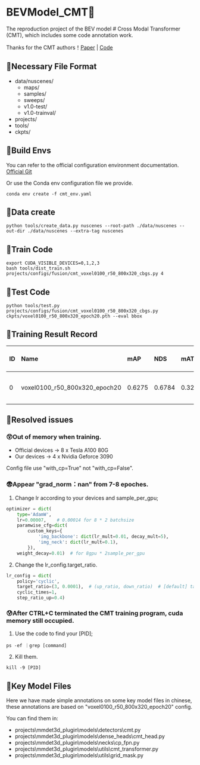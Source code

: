 # BEVModel_CMT🚖
The reproduction project of the BEV model # Cross Modal Transformer (CMT), which includes some code annotation work.

Thanks for the CMT authors！[Paper](https://github.com/junjie18/CMT) | [Code](https://github.com/junjie18/CMT)

## 🌵Necessary File Format
- data/nuscenes/
  - maps/
  - samples/
  - sweeps/
  - v1.0-test/
  - v1.0-trainval/
- projects/
- tools/
- ckpts/

## 🌵Build Envs
You can refer to the official configuration environment documentation. [Official Git](https://github.com/junjie18/CMT)

Or use the Conda env configuration file we provide.
```
conda env create -f cmt_env.yaml
```

## 🌵Data create

```
python tools/create_data.py nuscenes --root-path ./data/nuscenes --out-dir ./data/nuscenes --extra-tag nuscenes
```

## 🌵Train Code
```
export CUDA_VISIBLE_DEVICES=0,1,2,3
bash tools/dist_train.sh projects/configs/fusion/cmt_voxel0100_r50_800x320_cbgs.py 4
```

## 🌵Test Code
```
python tools/test.py projects/configs/fusion/cmt_voxel0100_r50_800x320_cbgs.py ckpts/voxel0100_r50_800x320_epoch20.pth --eval bbox
```

## 🌵Training Result Record

ID | Name | mAP | NDS | mATE | mASE | mAOE | mAVE | mAAE | Per-class results | Epochs | Data | Learning rate | Batch_size | GPUs | Train_time | Eval_time | Log_file
:----------- | :----------- | :----------- | :----------- | :----------- | :----------- | :----------- | :----------- | :----------- | :----------- | :----------- | :----------- | :----------- | :----------- | :----------- | :----------- | :----------- | :-----------
0 | voxel0100_r50_800x320_epoch20 | 0.6275 | 0.6784 | 0.3294 | 0.2541 | 0.3035 | 0.2810 | 0.1853 |  ![img1](https://github.com/PrymceQ/BEVModel_CMT/assets/109404970/c8c6b476-3cac-47b8-8cdf-27bf5154910d) | 20 | All | optimizer.lr=0.00007, lr_config.target_ratio=(3, 0.0001), | 8, sample per gpu=2 | 4 x Nvidia Geforce 3090 | 4days8hours | 83.6s | work_dirs/cmt_voxel0100_r50_800x320_cbgs_20230717/


## 🌝Resolved issues
### 😲Out of memory when training.

- Official devices -> 8 x Tesla A100 80G
- Our devices -> 4 x Nvidia Geforce 3090

Config file use "with_cp=True" not "with_cp=False".

### 😨Appear "grad_norm：nan" from 7-8 epoches.

1. Change lr according to your devices and sample_per_gpu;
```python
optimizer = dict(
    type='AdamW',
    lr=0.00007,    # 0.00014 for 8 * 2 batchsize
    paramwise_cfg=dict(
        custom_keys={
            'img_backbone': dict(lr_mult=0.01, decay_mult=5),
            'img_neck': dict(lr_mult=0.1),
        }),
    weight_decay=0.01)  # for 8gpu * 2sample_per_gpu
```
2. Change the lr_config.target_ratio.
```python
lr_config = dict(
    policy='cyclic',
    target_ratio=(3, 0.0001),  # (up_ratio, down_ratio)  # [default] target_ratio=(6, 0.0001) # change the up_ratio=6 to 3
    cyclic_times=1,
    step_ratio_up=0.4)
```

### 😰After CTRL+C terminated the CMT training program, cuda memory still occupied.

1. Use the code to find your [PID];
```
ps -ef ｜grep [command]
```
2. Kill them.
```
kill -9 [PID]
```

## 🌵Key Model Files

Here we have made simple annotations on some key model files in chinese, these annotations are based on "voxel0100_r50_800x320_epoch20" config. 

You can find them in:
- projects\mmdet3d_plugin\models\detectors\cmt.py
- projects\mmdet3d_plugin\models\dense_heads\cmt_head.py
- projects\mmdet3d_plugin\models\necks\cp_fpn.py
- projects\mmdet3d_plugin\models\utils\cmt_transformer.py
- projects\mmdet3d_plugin\models\utils\grid_mask.py

